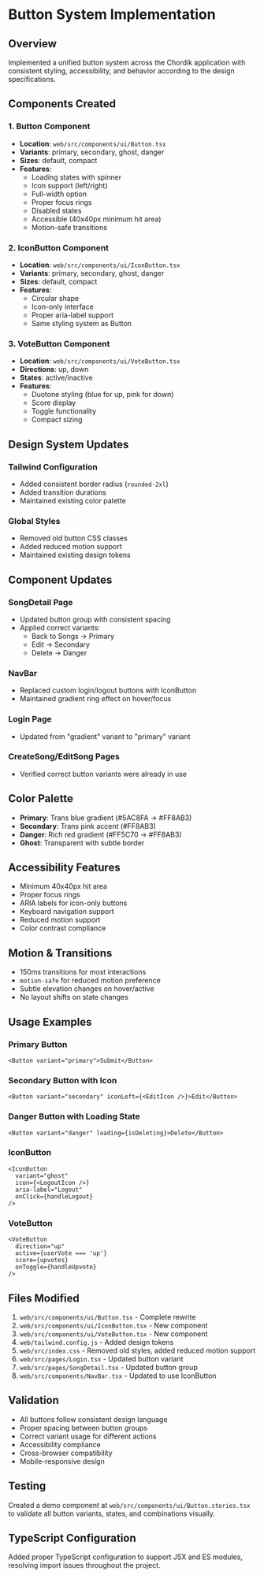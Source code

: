 # Button System Implementation

## Overview
Implemented a unified button system across the Chordik application with consistent styling, accessibility, and behavior according to the design specifications.

## Components Created

### 1. Button Component
- **Location**: `web/src/components/ui/Button.tsx`
- **Variants**: primary, secondary, ghost, danger
- **Sizes**: default, compact
- **Features**:
  - Loading states with spinner
  - Icon support (left/right)
  - Full-width option
  - Proper focus rings
  - Disabled states
  - Accessible (40x40px minimum hit area)
  - Motion-safe transitions

### 2. IconButton Component
- **Location**: `web/src/components/ui/IconButton.tsx`
- **Variants**: primary, secondary, ghost, danger
- **Sizes**: default, compact
- **Features**:
  - Circular shape
  - Icon-only interface
  - Proper aria-label support
  - Same styling system as Button

### 3. VoteButton Component
- **Location**: `web/src/components/ui/VoteButton.tsx`
- **Directions**: up, down
- **States**: active/inactive
- **Features**:
  - Duotone styling (blue for up, pink for down)
  - Score display
  - Toggle functionality
  - Compact sizing

## Design System Updates

### Tailwind Configuration
- Added consistent border radius (`rounded-2xl`)
- Added transition durations
- Maintained existing color palette

### Global Styles
- Removed old button CSS classes
- Added reduced motion support
- Maintained existing design tokens

## Component Updates

### SongDetail Page
- Updated button group with consistent spacing
- Applied correct variants:
  - Back to Songs → Primary
  - Edit → Secondary
  - Delete → Danger

### NavBar
- Replaced custom login/logout buttons with IconButton
- Maintained gradient ring effect on hover/focus

### Login Page
- Updated from "gradient" variant to "primary" variant

### CreateSong/EditSong Pages
- Verified correct button variants were already in use

## Color Palette
- **Primary**: Trans blue gradient (#5AC8FA → #FF8AB3)
- **Secondary**: Trans pink accent (#FF8AB3)
- **Danger**: Rich red gradient (#FF5C70 → #FF8AB3)
- **Ghost**: Transparent with subtle border

## Accessibility Features
- Minimum 40x40px hit area
- Proper focus rings
- ARIA labels for icon-only buttons
- Keyboard navigation support
- Reduced motion support
- Color contrast compliance

## Motion & Transitions
- 150ms transitions for most interactions
- `motion-safe` for reduced motion preference
- Subtle elevation changes on hover/active
- No layout shifts on state changes

## Usage Examples

### Primary Button
```tsx
<Button variant="primary">Submit</Button>
```

### Secondary Button with Icon
```tsx
<Button variant="secondary" iconLeft={<EditIcon />}>Edit</Button>
```

### Danger Button with Loading State
```tsx
<Button variant="danger" loading={isDeleting}>Delete</Button>
```

### IconButton
```tsx
<IconButton 
  variant="ghost" 
  icon={<LogoutIcon />} 
  aria-label="Logout" 
  onClick={handleLogout} 
/>
```

### VoteButton
```tsx
<VoteButton 
  direction="up" 
  active={userVote === 'up'} 
  score={upvotes} 
  onToggle={handleUpvote} 
/>
```

## Files Modified
1. `web/src/components/ui/Button.tsx` - Complete rewrite
2. `web/src/components/ui/IconButton.tsx` - New component
3. `web/src/components/ui/VoteButton.tsx` - New component
4. `web/tailwind.config.js` - Added design tokens
5. `web/src/index.css` - Removed old styles, added reduced motion support
6. `web/src/pages/Login.tsx` - Updated button variant
7. `web/src/pages/SongDetail.tsx` - Updated button group
8. `web/src/components/NavBar.tsx` - Updated to use IconButton

## Validation
- All buttons follow consistent design language
- Proper spacing between button groups
- Correct variant usage for different actions
- Accessibility compliance
- Cross-browser compatibility
- Mobile-responsive design

## Testing
Created a demo component at `web/src/components/ui/Button.stories.tsx` to validate all button variants, states, and combinations visually.

## TypeScript Configuration
Added proper TypeScript configuration to support JSX and ES modules, resolving import issues throughout the project.